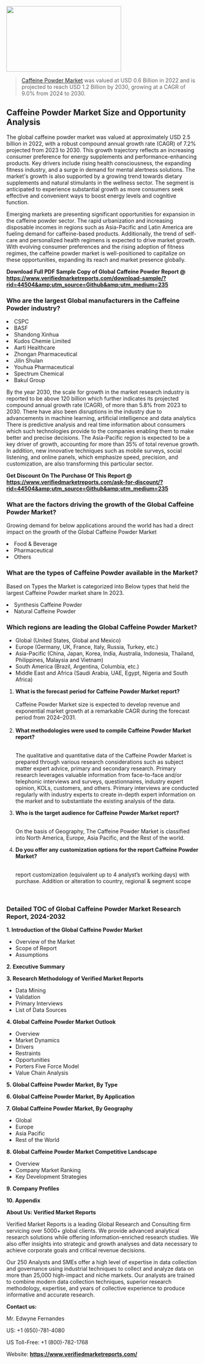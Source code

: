 <img src="https://ffe5etoiles.com/wp-content/uploads/2024/12/MST1-300x171.png" alt="" width="300" height="171" class="alignnone size-medium wp-image-20088" /><blockquote><p><p><a href="https://www.verifiedmarketreports.com/download-sample/?rid=44504&utm_source=Github&utm_medium=235" target="_blank">Caffeine Powder Market</a> was valued at USD 0.6 Billion in 2022 and is projected to reach USD 1.2 Billion by 2030, growing at a CAGR of 9.0% from 2024 to 2030.</p></blockquote><p><h2>Caffeine Powder Market Size and Opportunity Analysis</h2><p>The global caffeine powder market was valued at approximately USD 2.5 billion in 2022, with a robust compound annual growth rate (CAGR) of 7.2% projected from 2023 to 2030. This growth trajectory reflects an increasing consumer preference for energy supplements and performance-enhancing products. Key drivers include rising health consciousness, the expanding fitness industry, and a surge in demand for mental alertness solutions. The market's growth is also supported by a growing trend towards dietary supplements and natural stimulants in the wellness sector. The segment is anticipated to experience substantial growth as more consumers seek effective and convenient ways to boost energy levels and cognitive function.</p><p>Emerging markets are presenting significant opportunities for expansion in the caffeine powder sector. The rapid urbanization and increasing disposable incomes in regions such as Asia-Pacific and Latin America are fueling demand for caffeine-based products. Additionally, the trend of self-care and personalized health regimens is expected to drive market growth. With evolving consumer preferences and the rising adoption of fitness regimes, the caffeine powder market is well-positioned to capitalize on these opportunities, expanding its reach and market presence globally.</p></p><p class=""><strong>Download Full PDF Sample Copy of Global Caffeine Powder Report @ <a href="https://www.verifiedmarketreports.com/download-sample/?rid=44504&amp;utm_source=Github&amp;utm_medium=235" target="_blank">https://www.verifiedmarketreports.com/download-sample/?rid=44504&amp;utm_source=Github&amp;utm_medium=235</a></strong></p><h3 id="" class="">Who are the largest Global manufacturers in the Caffeine Powder industry?</h3><p><li>CSPC</li><li> BASF</li><li> Shandong Xinhua</li><li> Kudos Chemie Limited</li><li> Aarti Healthcare</li><li> Zhongan Pharmaceutical</li><li> Jilin Shulan</li><li> Youhua Pharmaceutical</li><li> Spectrum Chemical</li><li> Bakul Group</li></p><div class=""><div class="" dir="" data-message-author-role="" data-message-id="" data-message-model-slug=""><div class=""><div class=""><div class=""><div class="" dir="" data-message-author-role="" data-message-id="" data-message-model-slug=""><div class=""><div class=""><p>By the year 2030, the scale for growth in the market research industry is reported to be above 120 billion which further indicates its projected compound annual growth rate (CAGR), of more than 5.8% from 2023 to 2030. There have also been disruptions in the industry due to advancements in machine learning, artificial intelligence and data analytics There is predictive analysis and real time information about consumers which such technologies provide to the companies enabling them to make better and precise decisions. The Asia-Pacific region is expected to be a key driver of growth, accounting for more than 35% of total revenue growth. In addition, new innovative techniques such as mobile surveys, social listening, and online panels, which emphasize speed, precision, and customization, are also transforming this particular sector.</p><p><strong>Get Discount On The Purchase Of This Report @&nbsp; <a href="https://www.verifiedmarketreports.com/ask-for-discount/?rid=44504&amp;utm_source=Github&amp;utm_medium=235" target="_blank">https://www.verifiedmarketreports.com/ask-for-discount/?rid=44504&amp;utm_source=Github&amp;utm_medium=235</a></strong></p></div></div></div></div></div></div></div></div><h3 id="" class="">What are the factors driving the growth of the Global Caffeine Powder Market?</h3><p id="" class="">Growing demand for below applications around the world has had a direct impact on the growth of the Global Caffeine Powder Market</p><p id="" class=""><li>Food & Beverage</li><li> Pharmaceutical</li><li> Others</li></p><h3 id="" class="">What are the types of Caffeine Powder available in the Market?</h3><p id="" class="">Based on Types the Market is categorized into Below types that held the largest Caffeine Powder market share In 2023.</p><p id="" class=""><li>Synthesis Caffeine Powder</li><li> Natural Caffeine Powder</li></p><h3 id="" class="">Which regions are leading the Global Caffeine Powder Market?</h3><ul><li>Global (United States, Global and Mexico)</li><li>Europe (Germany, UK, France, Italy, Russia, Turkey, etc.)</li><li>Asia-Pacific (China, Japan, Korea, India, Australia, Indonesia, Thailand, Philippines, Malaysia and Vietnam)</li><li>South America (Brazil, Argentina, Columbia, etc.)</li><li>Middle East and Africa (Saudi Arabia, UAE, Egypt, Nigeria and South Africa)</li></ul><p><ol><li><strong>What is the forecast period for Caffeine Powder Market report?<br /></strong><br /><span data-sheets-root="1" data-sheets-value="{&quot;1&quot;:2,&quot;2&quot;:&quot;XXXX size is expected to develop revenue and exponential market growth at a remarkable CAGR during the forecast period from 2024&ndash;2030.&quot;}" data-sheets-userformat="{&quot;2&quot;:12674,&quot;4&quot;:{&quot;1&quot;:2,&quot;2&quot;:16776960},&quot;10&quot;:2,&quot;11&quot;:0,&quot;15&quot;:&quot;Arial&quot;,&quot;16&quot;:12}">Caffeine Powder Market size is expected to develop revenue and exponential market growth at a remarkable CAGR during the forecast period from 2024&ndash;2031.</span><br /><br /></li><li><strong>What methodologies were used to compile Caffeine Powder Market report?<br /><br /></strong><p>The qualitative and quantitative data of the&nbsp;Caffeine Powder Market is prepared through various research considerations such as subject matter expert advice, primary and secondary research. Primary research leverages valuable information from face-to-face and/or telephonic interviews and surveys, questionnaires, industry expert opinion, KOLs, customers, and others. Primary interviews are conducted regularly with industry experts to create in-depth expert information on the market and to substantiate the existing analysis of the data.&nbsp;</p></li><li><strong>Who is the target audience for Caffeine Powder Market report?<br /><br /></strong><p>On the basis of Geography, The&nbsp;Caffeine Powder Market is classified into North America, Europe, Asia Pacific, and the Rest of the world.</p></li><li><strong>Do you offer any customization options for the report Caffeine Powder Market?<br /><br /></strong><p>report customization (equivalent up to 4 analyst&rsquo;s working days) with purchase. Addition or alteration to country, regional &amp; segment scope</p><p>&nbsp;</p></li></ol></p><h3 id="" class="">Detailed TOC of Global Caffeine Powder Market Research Report, 2024-2032</h3><p id="" class=""><strong>1. Introduction of the Global Caffeine Powder Market</strong></p><ul><li>Overview of the Market</li><li>Scope of Report</li><li>Assumptions</li></ul><p id="" class=""><strong>2. Executive Summary</strong></p><p id="" class=""><strong>3. Research Methodology of&nbsp;Verified Market Reports</strong></p><ul><li>Data Mining</li><li>Validation</li><li>Primary Interviews</li><li>List of Data Sources</li></ul><p id="" class=""><strong>4. Global Caffeine Powder Market Outlook</strong></p><ul><li>Overview</li><li>Market Dynamics</li><li>Drivers</li><li>Restraints</li><li>Opportunities</li><li>Porters Five Force Model</li><li>Value Chain Analysis</li></ul><p id="" class=""><strong>5. Global Caffeine Powder Market, By&nbsp;Type</strong></p><p id="" class=""><strong>6. Global Caffeine Powder Market, By Application</strong></p><p id="" class=""><strong>7. Global Caffeine Powder Market, By Geography</strong></p><ul><li>Global</li><li>Europe</li><li>Asia Pacific</li><li>Rest of the World</li></ul><p id="" class=""><strong>8. Global Caffeine Powder Market Competitive Landscape</strong></p><ul><li>Overview</li><li>Company Market Ranking</li><li>Key Development Strategies</li></ul><p id="" class=""><strong>9. Company Profiles</strong></p><p id="" class=""><strong>10. Appendix</strong></p><p id="" class=""><strong>About Us: Verified Market Reports</strong></p><p id="" class="">Verified Market Reports is a leading Global Research and Consulting firm servicing over 5000+ global clients. We provide advanced analytical research solutions while offering information-enriched research studies. We also offer insights into strategic and growth analyses and data necessary to achieve corporate goals and critical revenue decisions.</p><p id="" class="">Our 250 Analysts and SMEs offer a high level of expertise in data collection and governance using industrial techniques to collect and analyze data on more than 25,000 high-impact and niche markets. Our analysts are trained to combine modern data collection techniques, superior research methodology, expertise, and years of collective experience to produce informative and accurate research.</p><p id="" class=""><strong>Contact us:</strong></p><p id="" class="">Mr. Edwyne Fernandes</p><p id="" class="">US: +1 (650)-781-4080</p><p id="" class="">US Toll-Free: +1 (800)-782-1768</p><p id="" class="">Website: <a target="" data-test-app-aware-link=""><strong>https://www.verifiedmarketreports.com/</strong></a></p>
